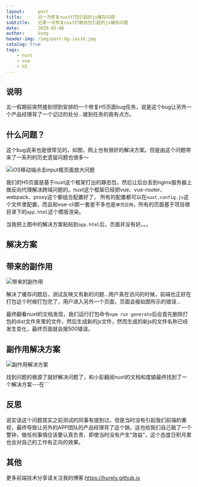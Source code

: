 ```yaml
---
layout:     post
title:      记一次修复nuxt打包引起的js缓存问题
subtitle:   记录一次修复nuxt打静态包引起的js缓存问题
date:       2020-05-06
author:     kung
header-img: /img/post-bg-ios10.jpg
catalog: true
tags:
    - nuxt
    - vue
    - h5
---
```


## 说明
五一假期前突然接到领到安排的一个修复H5页面bug任务，说是这个bug让另外一个产品经理背了一个记过的处分...接到任务的我有点方。

## 什么问题？

这个bug说来也是很常见的，如图，网上也有很好的解决方案。但是由这个问题带来了一系列的历史遗留问题也很多～

![iOS移动端点击input框页面放大问题](https://kung-1252408270.cos.ap-chengdu.myqcloud.com/markdown/20200506143219.png)

我们的H5页面是基于nuxt这个框架打出的静态包，然后让后台丢到nginx服务器上做反向代理解决跨域问题的。nuxt这个框架已经把vue、vue-router、webpack、proxy这个都组合配置好了，
所有的配置都可以在`nuxt.config.js`这个文件里配置，而且和vue-cli那一套差不多也是`单页应用`，所有的页面基于项目根目录下的`app.html`这个模版渲染。

当我把上图中的解决方案粘贴到`app.html`后，页面并没有好。。。

## 解决方案

## 带来的副作用

![带来的副作用](https://kung-1252408270.cos.ap-chengdu.myqcloud.com/markdown/20200506145619.png)

解决了缓存问题后，测试反映又有新的问题...用户真在访问的时候，前端也正好在打包这个时候打包完了，用户进入另外一个页面，页面会报如图所示的错误...

最终翻看nuxt的文档发现，我们运行打包命令`npm run generate`后会首先删除打包的dist文件夹里的文件，然后生成新的js文件，然而生成的新js的文件名称已经发生变化，最终页面就会报500错误。

## 副作用解决方案
![副作用解决方案](https://kung-1252408270.cos.ap-chengdu.myqcloud.com/markdown/20200506150446.png)

找到问题的根源了就好解决问题了，和小彭翻阅nuxt的文档和度娘最终找到了一个解决方案---在```

## 反思
说实话这个问题其实之前测试的同事有提到过，但是当时没有引起我们前端的重视，最终导致让另外的APP团队的产品经理背了这个锅，这也给我们自己敲了一个警钟，做任何事情应该要认真负责，即使当时没有产生"效益"，这个态度日积月累也会对自己的工作有正向的效果。

## 其他
更多前端技术分享请关注我的博客:https://hurely.github.io


